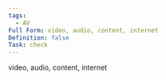 ```yaml
---
tags:
  - AV
Full Form: video, audio, content, internet
Definition: false
Task: check
---
```

video, audio, content, internet